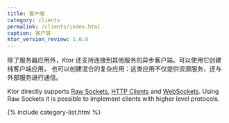 ```yaml
---
title: 客户端
category: clients
permalink: /clients/index.html
caption: 客户端
ktor_version_review: 1.0.0
---
```


除了服务器应用外，Ktor 还支持连接到其他服务的<!--
-->异步客户端。可以使用它创建纯客户端应用，
也可以创建混合的复杂应用：这类应用不仅提供资源服务，还与<!--
-->外部服务进行通信。

Ktor directly supports [Raw Sockets](/clients/raw-sockets.html), [HTTP Clients](/clients/http-client.html) and [WebSockets](/clients/websockets.html).
Using Raw Sockets it is possible to implement clients with higher level protocols.

{% include category-list.html %}
